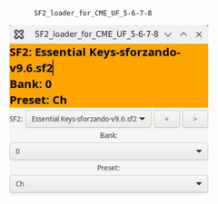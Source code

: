           SF2_loader_for_CME_UF_5-6-7-8 





<img width="350" alt="diseqc" src="https://github.com/stpf99/SF2_loader_for_CME_UF_5-6-7-8/blob/ce5d3bfb99040cc6bc5c6c345bc0257dc50cf2ff/screen0.jpg">
